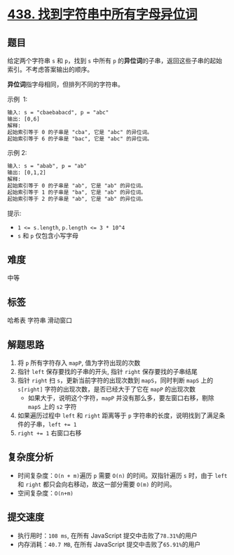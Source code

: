 # [438. 找到字符串中所有字母异位词](https://leetcode-cn.com/problems/find-all-anagrams-in-a-string/)

## 题目

给定两个字符串 `s` 和 `p`，找到 `s` 中所有 `p` 的**异位词**的子串，返回这些子串的起始索引。不考虑答案输出的顺序。

**异位词**指字母相同，但排列不同的字符串。

示例  1:

```txt
输入: s = "cbaebabacd", p = "abc"
输出: [0,6]
解释:
起始索引等于 0 的子串是 "cba", 它是 "abc" 的异位词。
起始索引等于 6 的子串是 "bac", 它是 "abc" 的异位词。
```

示例 2:

```txt
输入: s = "abab", p = "ab"
输出: [0,1,2]
解释:
起始索引等于 0 的子串是 "ab", 它是 "ab" 的异位词。
起始索引等于 1 的子串是 "ba", 它是 "ab" 的异位词。
起始索引等于 2 的子串是 "ab", 它是 "ab" 的异位词。
```

提示:

- `1 <= s.length`, `p.length <= 3 * 10^4`
- `s` 和 `p` 仅包含小写字母

## 难度

中等

## 标签

哈希表 字符串 滑动窗口

## 解题思路

1. 将 `p` 所有字符存入 `mapP`, 值为字符出现的次数
2. 指针 `left` 保存要找的子串的开头, 指针 `right` 保存要找的子串结尾
3. 指针 `right` 扫 `s`，更新当前字符的出现次数到 `mapS`，同时判断 `mapS` 上的 `s[right]` 字符的出现次数，是否已经大于了它在 `mapP` 的出现次数
   - 如果大于，说明这个字符，`mapP` 并没有那么多，要左窗口右移，剔除 `mapS` 上的 `s2` 字符
4. 如果遍历过程中 `left` 和 `right` 距离等于 `p` 字符串的长度，说明找到了满足条件的子串，`left += 1`
5. `right += 1` 右窗口右移

## 复杂度分析

- 时间复杂度：`O(n + m)`遍历 `p` 需要 `O(n)` 的时间。双指针遍历 `s` 时，由于 `left` 和 `right` 都只会向右移动，故这一部分需要 `O(m)` 的时间。
- 空间复杂度：`O(n+m)`

## 提交速度

- 执行用时：`108 ms`, 在所有 JavaScript 提交中击败了`78.31%`的用户
- 内存消耗：`40.7 MB`, 在所有 JavaScript 提交中击败了`65.91%`的用户
